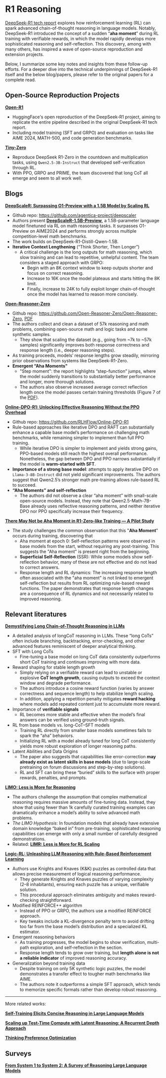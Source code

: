 # R1 Reasoning
[DeepSeek-R1 tech report](https://arxiv.org/abs/2501.12948) explores how reinforcement learning (RL) can spark advanced chain-of-thought reasoning in language models. Notably, DeepSeek-R1 introduced the concept of a sudden “**aha moment**” during RL training with verifiable rewards, in which the model rapidly develops more sophisticated reasoning and self-reflection. This discovery, among with many others, has inspired a wave of open-source reproduction and extension projects. 

Below, I summarize some key notes and insights from these follow-up efforts. For a deeper dive into the technical underpinnings of DeepSeek-R1 itself and the below blog/papers, please refer to the original papers for a complete read.

## Open-Source Reproduction Projects
[**Open-R1**](https://github.com/huggingface/open-r1/)
- HuggingFace's open reproduction of the DeepSeek-R1 project, aiming to replicate the entire pipeline described in the original DeepSeek-R1 tech report. 
-   Including model training (SFT and GRPO) and evaluation on tasks like AIME 2024, MATH-500, and code generation benchmarks. 

[**Tiny-Zero**](https://github.com/Jiayi-Pan/TinyZero)
- Reproduce DeepSeek R1-Zero in the countdown and multiplication tasks, using `Qwen2.5-3B-Instruct` that developed self-verification through RL.
- With PPO, GRPO and PRIME, the team discovered that long CoT all emerge and seem to all work well.



## Blogs
[**DeepScaleR: Surpassing O1-Preview with a 1.5B Model by Scaling RL**](https://pretty-radio-b75.notion.site/DeepScaleR-Surpassing-O1-Preview-with-a-1-5B-Model-by-Scaling-RL-19681902c1468005bed8ca303013a4e2)
- Github repo: https://github.com/agentica-project/deepscaler 
- Authors present [**DeepScaleR-1.5B-Preview**](https://huggingface.co/agentica-org/DeepScaleR-1.5B-Preview), a 1.5B-parameter language model finetuned via RL on math reasoning tasks. It surpasses O1-Preview on AIME2024 and performs strongly across multiple competition-level math benchmarks.
- The work builds on DeepSeek-R1-Distill-Qwen-1.5B.
- **Iterative Context Lengthening** (“Think Shorter, Then Longer”)
    - A critical challenge is the long outputs for math reasoning, which slow training and can lead to repetitive, unhelpful content. The team considers a staged approach with GRPO:
        - Begin with an 8K context window to keep outputs shorter and focus on correct reasoning.
        - Increase to 16K once the model plateaus and starts hitting the 8K limit.
        - Finally, increase to 24K to fully exploit longer chain-of-thought once the model has learned to reason more concisely.

[**Open-Reasoner-Zero**](https://yasminezhang.notion.site/Open-Reasoner-Zero-19e12cf72d418007b9cdebf44b0e7903)
- Github repo: https://github.com/Open-Reasoner-Zero/Open-Reasoner-Zero, [PDF](https://github.com/Open-Reasoner-Zero/Open-Reasoner-Zero/blob/main/ORZ_paper.pdf)
- The authors collect and clean a dataset of 57k reasoning and math problems, combining open-source math and logic tasks and some synthetic samples.
    - They show that scaling the dataset (e.g., going from ~7k to ~57k samples) significantly improves both response correctness and response length (i.e., deeper reasoning steps).
- As training proceeds, models’ response lengths grow steadily, mirroring prior observations from systems like DeepSeek-R1-Zero.
- **Emergent “Aha Moments"**
    - "Step moment": the report highlights “step-function” jumps, where the model suddenly transitions to substantially better performance and longer, more thorough solutions.
    - The authors also observe increased average correct reflection length once the model passes certain training thresholds (Figure 7 of the [PDF](https://github.com/Open-Reasoner-Zero/Open-Reasoner-Zero/blob/main/ORZ_paper.pdf)).

[**Online-DPO-R1: Unlocking Effective Reasoning Without the PPO Overhead**](https://efficient-unicorn-451.notion.site/Online-DPO-R1-Unlocking-Effective-Reasoning-Without-the-PPO-Overhead-1908b9a70e7b80c3bc83f4cf04b2f175)
- Github repo: https://github.com/RLHFlow/Online-DPO-R1
- Rule-based approaches like iterative DPO and RAFT can substantially enhance a capable base model’s performance on challenging math benchmarks, while remaining simpler to implement than full PPO training.
    - While iterative DPO is simpler to implement and yields strong gains, PPO-based models still reach the highest overall performance. Nonetheless, the gap between DPO and PPO narrows substantially if the model is **warm-started with SFT**.
- **Importance of a strong base model**: attempts to apply iterative DPO on `Llama-3-8B-Instruct` did not yield significant improvements. The authors suggest that Qwen2.5’s stronger math pre-training allows rule-based RL to succeed.
- **“Aha Moments” and self-reflection**
    - The authors did not observe a clear “aha moment” with small-scale open-source models. Instead, they note that Qwen2.5-Math-7B-Base already uses reflective reasoning patterns, and neither iterative DPO nor PPO specifically increase their frequency.

[**There May Not be Aha Moment in R1-Zero-like Training — A Pilot Study**](https://oatllm.notion.site/oat-zero)
- The study challenges the common observation that this "**Aha Moment**" occurs during training, discovering that
    - Aha moment at epoch 0: Self-reflection patterns were observed in base models from the start, without requiring any post-training. This suggests the "Aha moment" is present right from the beginning.
    - **Superficial Self-Reflection** (SSR): While some models show self-reflection behavior, many of these are not effective and do not lead to correct answers. 
    - Response length and RL dynamics: The increasing response length often associated with the "aha moment" is not linked to emergent self-reflection but results from RL optimizing rule-based reward functions. The paper demonstrates that response length changes are a consequence of RL dynamics and not necessarily related to improved reasoning.

## Relevant literatures
[**Demystifying Long Chain-of-Thought Reasoning in LLMs**](https://arxiv.org/abs/2502.03373)
- A detailed analysis of longCoT reasoning in LLMs. These “long CoTs” often include branching, backtracking, error-checking, and other advanced features reminiscent of deeper analytical thinking. 
- SFT with Long CoTs
    - Fine-tuning a base model on long CoT data consistently outperforms short CoT training and continues improving with more data.
- Reward shaping for stable length growth
    - Simply relying on a verifiable reward can lead to unstable or explosive **CoT length growth**, causing outputs to exceed the context window and degrade performance.
    - The authors introduce a cosine reward function (varies by answer correctness and sequence length) to help stabilize length scaling. 
    - In addition, applying a repetition penalty mitigates **reward hacking** where models add repeated content just to accumulate more reward. 
- Importance of **verifiable signals**
    - RL becomes more stable and effective when the model’s final answers can be verified using ground-truth signals.
- RL from base models vs. long-CoT–SFT models
    - Training RL directly from smaller base models sometimes fails to spark the “aha” behaviors.
    - Initializing RL with a model already tuned for long CoT consistently yields more robust exploration of longer reasoning paths. 
- Latent Abilities and Data Origins
    - The paper also suggests that capabilities like error-correction **may already exist as latent skills in base models** (due to large-scale pretraining on forum discussions and step-by-step solutions). 
    - RL and SFT can bring these “buried” skills to the surface with proper rewards, penalties, and prompts.

[**LIMO: Less is More for Reasoning**](https://arxiv.org/abs/2502.03387)
- The authors challenge the assumption that complex mathematical reasoning requires massive amounts of fine-tuning data. Instead, they show that using fewer than 1k carefully curated training examples can dramatically enhance a model’s ability to solve advanced math problems.
- *The LIMO Hypothesis*: In foundation models that already have extensive domain knowledge “baked in” from pre-training, sophisticated reasoning capabilities can emerge with only a small number of carefully designed demonstrations.
- Related: [**LIMR: Less is More for RL Scaling**](https://arxiv.org/abs/2502.11886)

[**Logic-RL: Unleashing LLM Reasoning with Rule-Based Reinforcement Learning**](https://arxiv.org/abs/2502.14768)
- Authors use Knights and Knaves (K&K) puzzles as controlled data that allows precise measurement of logical reasoning performance.
    - They generate Knights and Knaves puzzles of varying complexity (2–8 inhabitants), ensuring each puzzle has a unique, verifiable solution.
    - This procedural approach eliminates ambiguity and makes reward-checking straightforward.
- Modified REINFORCE++ algorithm
    - Instead of PPO or GRPO, the authors use a modified REINFORCE approach.
    - Key tweaks include a KL-divergence penalty term to avoid drifting too far from the base model’s distribution and a specialized KL estimator.
- Emergent reasoning behaviors
    - As training progresses, the model begins to show verification, multi-path exploration, and self-reflection in the <think> section.
    - Response length tends to grow over training, but **length alone is not a reliable indicator** of improved reasoning accuracy.
- Generalization beyond training data
    - Despite training on only 5K synthetic logic puzzles, the model demonstrates a transfer effect to tougher math benchmarks like AIME.
    - The authors note it outperforms a simple SFT approach, which tends to memorize specific formats rather than develop robust reasoning.

---

More related works:

[**Self-Training Elicits Concise Reasoning in Large Language Models**](https://arxiv.org/abs/2502.20122)

[**Scaling up Test-Time Compute with Latent Reasoning: A Recurrent Depth Approach**](https://arxiv.org/abs/2502.05171)

[**Thinking Preference Optimization**](https://arxiv.org/abs/2502.13173)

## Surveys
[**From System 1 to System 2: A Survey of Reasoning Large Language Models**](https://arxiv.org/abs/2502.17419)